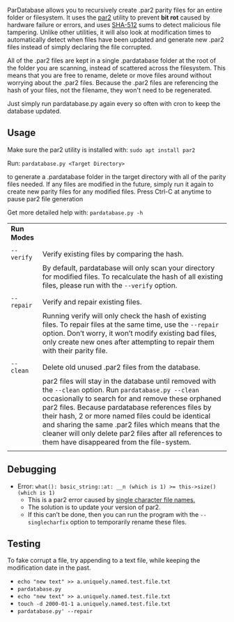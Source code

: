 ﻿ParDatabase allows you to recursively create .par2 parity files for an entire folder or filesystem. It uses the [par2](https://manpages.org/par2) utility to prevent **bit rot** caused by hardware failure or errors, and uses [SHA-512](https://en.wikipedia.org/wiki/SHA-2) sums to detect malicious file tampering. Unlike other utilities, it will also look at modification times to automatically detect when files have been updated and generate new .par2 files instead of simply declaring the file corrupted.

All of the .par2 files are kept in a single .pardatabase folder at the root of the folder you are scanning, instead of scattered across the filesystem. This means that you are free to rename, delete or move files around without worrying about the .par2 files. Because the .par2 files are referencing the hash of your files, not the filename, they won't need to be regenerated.

Just simply run pardatabase.py again every so often with cron to keep the database updated.

## Usage

Make sure the par2 utility is installed with: `sudo apt install par2`

Run: `pardatabase.py <Target Directory>`

to generate a .pardatabase folder in the target directory with all of the parity files needed. If any files are modified in the future, simply run it again to create new parity files for any modified files. Press Ctrl-C at anytime to pause par2 file generation

Get more detailed help with: `pardatabase.py -h`
  

| | |
| :---   | :--- |
| **Run Modes** |    |
| | |
| `--verify ` | Verify existing files by comparing the hash. |
|| By default, pardatabase will only scan your directory for modified files. To recalculate the hash of all existing files, please run with the `--verify` option.|
| | |
| `--repair` | Verify and repair existing files. |
| | Running verify will only check the hash of existing files. To repair files at the same time, use the `--repair` option. Don’t worry, it won’t modify existing bad files, only create new ones after attempting to repair them with their parity file.|
| | |
| `--clean` | Delete old unused .par2 files from the database. |
| | par2 files will stay in the database until removed with the `--clean` option. Run `pardatabase.py --clean` occasionally to search for and remove these orphaned par2 files. Because pardatabase references files by their hash, 2 or more named files could be identical and sharing the same .par2 files which means that the cleaner will only delete par2 files after all references to them have disappeared from the file-system. |
| | |


## Debugging

  * Error: `what(): basic_string::at: __n (which is 1) >= this->size() (which is 1)`
    - This is a par2 error caused by [single character file names.](https://github.com/Parchive/par2cmdline/issues/145) 
    - The solution is to update your version of par2.
    - If this can’t be done, then you can run the program with the `--singlecharfix` option to temporarily rename these files.

## Testing

To fake corrupt a file, try appending to a text file, while keeping the modification date in the past.


  * `echo "new text" >> a.uniquely.named.test.file.txt`
  * `pardatabase.py`
  * `echo "new text" >> a.uniquely.named.test.file.txt`
  * `touch -d 2000-01-1 a.uniquely.named.test.file.txt`
  * `pardatabase.py' --repair`
